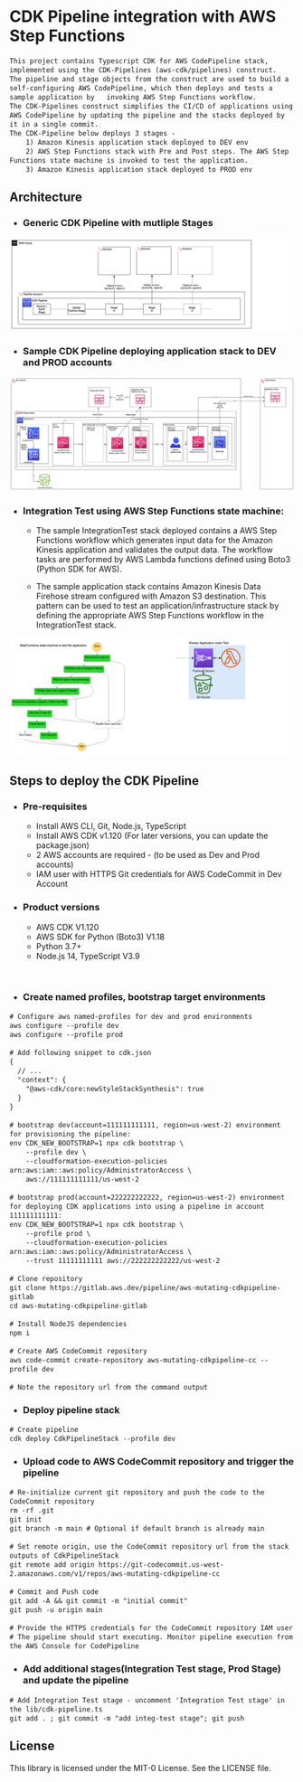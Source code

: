 # CDK Pipeline integration with AWS Step Functions
    This project contains Typescript CDK for AWS CodePipeline stack, implemented using the CDK-Pipelines (aws-cdk/pipelines) construct. 
    The pipeline and stage objects from the construct are used to build a self-configuring AWS CodePipeline, which then deploys and tests a sample application by   invoking AWS Step Functions workflow.
    The CDK-Pipelines construct simplifies the CI/CD of applications using AWS CodePipeline by updating the pipeline and the stacks deployed by it in a single commit.
    The CDK-Pipeline below deploys 3 stages - 
        1) Amazon Kinesis application stack deployed to DEV env
        2) AWS Step Functions stack with Pre and Post steps. The AWS Step Functions state machine is invoked to test the application. 
        3) Amazon Kinesis application stack deployed to PROD env

## Architecture
* ### Generic CDK Pipeline with mutliple Stages
![GenericCdkPipeline](docs/generic_cdk_pipeline.png)

* ### Sample CDK Pipeline deploying application stack to DEV and PROD accounts 
![CdkPipeline](docs/cdk_pipeline_detail.png)

* ### Integration Test using AWS Step Functions state machine:

  * The sample IntegrationTest stack deployed contains a AWS Step Functions workflow which generates input data for the Amazon Kinesis application and validates the output data.
  The workflow tasks are performed by AWS Lambda functions defined using Boto3 (Python SDK for AWS).
  
  * The sample application stack contains Amazon Kinesis Data Firehose stream configured with Amazon S3 destination.
    This pattern can be used to test an application/infrastructure stack by defining the appropriate AWS Step Functions workflow in the IntegrationTest stack.

![StateMachine](docs/app_sfn.png)

## Steps to deploy the CDK Pipeline

* ### Pre-requisites
    * Install AWS CLI, Git, Node.js, TypeScript
    * Install AWS CDK v1.120 (For later versions, you can update the package.json)
    * 2 AWS accounts are required - (to be used as Dev and Prod accounts)
    * IAM user with HTTPS Git credentials for AWS CodeCommit in Dev Account
      <br/>

* ### Product versions
    * AWS CDK V1.120
    * AWS SDK for Python (Boto3) V1.18
    * Python 3.7+
    * Node.js 14, TypeScript V3.9
<br/>

* ### Create named profiles, bootstrap target environments

```shell
# Configure aws named-profiles for dev and prod environments
aws configure --profile dev
aws configure --profile prod

# Add following snippet to cdk.json
{
  // ...
  "context": {
    "@aws-cdk/core:newStyleStackSynthesis": true
  }
}

# bootstrap dev(account=111111111111, region=us-west-2) environment for provisioning the pipeline:
env CDK_NEW_BOOTSTRAP=1 npx cdk bootstrap \
    --profile dev \
    --cloudformation-execution-policies arn:aws:iam::aws:policy/AdministratorAccess \
    aws://111111111111/us-west-2

# bootstrap prod(account=222222222222, region=us-west-2) environment for deploying CDK applications into using a pipeline in account 111111111111:
env CDK_NEW_BOOTSTRAP=1 npx cdk bootstrap \
    --profile prod \
    --cloudformation-execution-policies arn:aws:iam::aws:policy/AdministratorAccess \
    --trust 11111111111 aws://222222222222/us-west-2

# Clone repository
git clone https://gitlab.aws.dev/pipeline/aws-mutating-cdkpipeline-gitlab
cd aws-mutating-cdkpipeline-gitlab

# Install NodeJS dependencies
npm i

# Create AWS CodeCommit repository
aws code-commit create-repository aws-mutating-cdkpipeline-cc --profile dev

# Note the repository url from the command output

```

* ### Deploy pipeline stack
```shell
# Create pipeline
cdk deploy CdkPipelineStack --profile dev

```
* ### Upload code to AWS CodeCommit repository and trigger the pipeline
```shell
# Re-initialize current git repository and push the code to the CodeCommit repository
rm -rf .git
git init  
git branch -m main # Optional if default branch is already main

# Set remote origin, use the CodeCommit repository url from the stack outputs of CdkPipelineStack
git remote add origin https://git-codecommit.us-west-2.amazonaws.com/v1/repos/aws-mutating-cdkpipeline-cc

# Commit and Push code
git add -A && git commit -m "initial commit"
git push -u origin main

# Provide the HTTPS credentials for the CodeCommit repository IAM user
# The pipeline should start executing. Monitor pipeline execution from the AWS Console for CodePipeline

```
* ### Add additional stages(Integration Test stage, Prod Stage) and update the pipeline
```shell
# Add Integration Test stage - uncomment 'Integration Test stage' in the lib/cdk-pipeline.ts 
git add . ; git commit -m "add integ-test stage"; git push
```
## License

This library is licensed under the MIT-0 License. See the LICENSE file.

